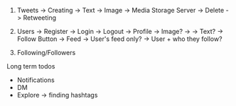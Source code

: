 1. Tweets -> Creating -> Text -> Image -> Media Storage Server -> Delete -> Retweeting

2. Users -> Register -> Login -> Logout -> Profile -> Image? -> -> Text? -> Follow Button -> Feed -> User's feed only? -> User + who they follow?

3. Following/Followers

Long term todos

* Notifications
* DM
* Explore -> finding hashtags